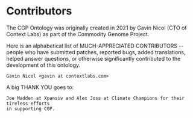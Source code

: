 # Contributors

The CGP Ontology was originally created in 2021 by Gavin Nicol (CTO of Context Labs)
as part of the Commodity Genome Project.

Here is an alphabetical list of MUCH-APPRECIATED CONTRIBUTORS -- people who have 
submitted patches, reported bugs, added translations, helped answer questions, or 
otherwise significantly contributed to the development of this ontology.

	Gavin Nicol <gavin at contextlabs.com>

A big THANK YOU goes to:

    Joe Madden at Xpansiv and Alex Joss at Climate Champions for their tireless efforts
    in supporting CGP.

